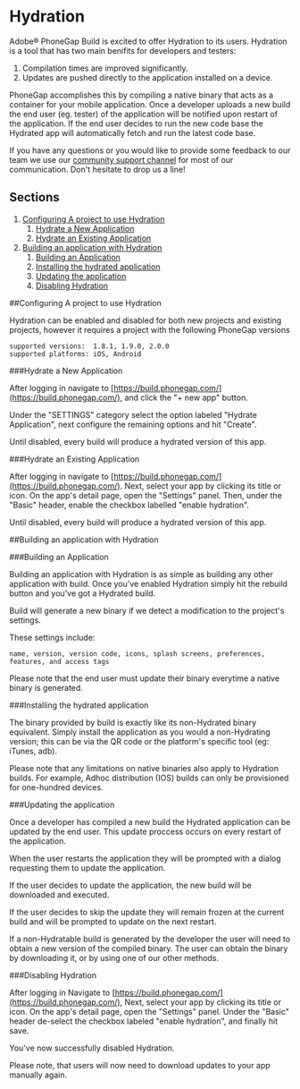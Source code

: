 # Hydration

Adobe® PhoneGap Build is excited to offer Hydration to its users. Hydration 
is a tool that has two main benifits for developers and testers:

1. Compilation times are improved significantly.
2. Updates are pushed directly to the application installed on a device.

PhoneGap accomplishes this by compiling a native binary that acts as
a container for your mobile application. Once a developer uploads a
new build the end user (eg. tester) of the application will be
notified upon restart of the application. If the end user decides to
run the new code base the Hydrated app will automatically fetch and run
the latest code base.

If you have any questions or you would like to provide some feedback
to our team we use our [community support channel](http://community.phonegap.com)
for most of our communication. Don't hesitate to drop us a line!

## Sections

1. [Configuring A project to use Hydration](#create_hydration_build)
    1. [Hydrate a New Application](#new_build_project)
    2. [Hydrate an Existing Application](#existing_build_project)
2. [Building an application with Hydration](#build_app)
    1. [Building an Application](#build_application)
    2. [Installing the hydrated application](#installing_application)
    3. [Updating the application](#update_application)
    4. [Disabling Hydration](#disable_hydration)
    
<a id="create_hydration_build"></a>
##Configuring A project to use Hydration

Hydration can be enabled and disabled for both new projects and existing
projects, however it requires a project with the following PhoneGap
versions

    supported versions:  1.8.1, 1.9.0, 2.0.0
    supported platforms: iOS, Android 

<a id="new_build_project"></a>
###Hydrate a New Application

After logging in navigate to
[https://build.phonegap.com/](https://build.phonegap.com/),
and click the "+ new app" button.

Under the "SETTINGS" category select the option labeled
"Hydrate Application", next configure the remaining options
and hit "Create".

Until disabled, every build will produce a hydrated version of this app.

<a id="existing_build_project"></a>
###Hydrate an Existing Application

After logging in navigate to
[https://build.phonegap.com/](https://build.phonegap.com/).
Next, select your app by clicking its title or icon. On the app's detail
page, open the "Settings" panel. Then, under the "Basic" header, enable the
checkbox labelled "enable hydration".

Until disabled, every build will produce a hydrated version of this app.

##Building an application with Hydration

<a id="build_application"></a>
###Building an Application

Building an application with Hydration is as simple as building any
other application with build. Once you've enabled Hydration simply
hit the rebuild button and you've got a Hydrated build.

Build will generate a new binary if we detect a modification to the project's
settings.

These settings include:

    name, version, version code, icons, splash screens, preferences,
    features, and access tags

Please note that the end user must update their binary everytime a native
binary is generated.

<a id="installing_application"></a>
###Installing the hydrated application

The binary provided by build is exactly like its non-Hydrated binary
equivalent. Simply install the application as you would a non-Hydrating
version; this can be via the QR code or the platform's specific tool
(eg: iTunes, adb).

Please note that any limitations on native binaries also apply to
Hydration builds. For example, Adhoc distribution (IOS) builds can only
be provisioned for one-hundred devices.

<a href="update_application"></a>
###Updating the application

Once a developer has compiled a new build the Hydrated application can
be updated by the end user. This update proccess occurs on every restart
of the application.

When the user restarts the application they will be prompted with a
dialog requesting them to update the application.

If the user decides to update the application, the new build will be
downloaded and executed.

If the user decides to skip the update they will remain frozen at the
current build and will be prompted to update on the next restart.

If a non-Hydratable build is generated by the developer the user
will need to obtain a new version of the compiled binary. The
user can obtain the binary by downloading it, or by using one of our
other methods.

<a id="disable_hydration"></a>
###Disabling Hydration 

After logging in Navigate to
[https://build.phonegap.com/](https://build.phonegap.com/),
Next, select your app by clicking its title or icon. On the app's detail
page, open the "Settings" panel. Under the "Basic" header de-select
the checkbox labeled "enable hydration", and finally hit save.

You've now successfully disabled Hydration.

Please note, that users will now need to download updates to your app
manually again. 
